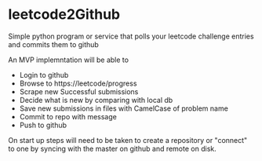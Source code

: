 # leetcode2Github
Simple python program or service that polls your leetcode challenge entries and commits them to github

An MVP implemntation will be able to
- Login to github
- Browse to https://leetcode/progress
- Scrape new Successful submissions
- Decide what is new by comparing with local db
- Save new submissions in files with CamelCase of problem name
- Commit to repo with message
- Push to github

On start up steps will need to be taken to create a repository or "connect" to one
by syncing with the master on github and remote on disk.

